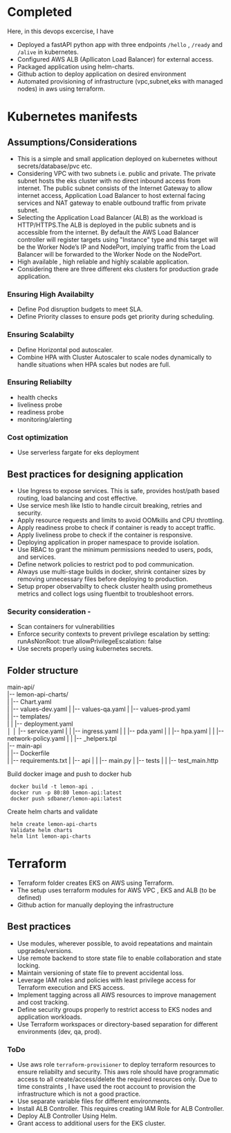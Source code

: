 # Completed
Here, in this devops excercise, I have
- Deployed a fastAPI python app with three endpoints `/hello` , `/ready` and `/alive` in kubernetes.
- Configured AWS ALB (Apllicaton Load Balancer) for external access.
- Packaged application using helm-charts.
- Github action to deploy application on desired environment
- Automated provisioning of infrastructure (vpc,subnet,eks with managed nodes) in aws using terraform.



# Kubernetes manifests

## Assumptions/Considerations 
- This is a simple and small application deployed on kubernetes without secrets/database/pvc etc.
- Considering VPC with two subnets i.e. public and private. The private subnet hosts the eks cluster with no direct inbound access from internet. The public subnet consists of the Internet Gateway to allow internet access, Application Load Balancer to host external facing services and NAT gateway to enable outbound traffic from private subnet.
- Selecting the Application Load Balancer (ALB) as the workload is HTTP/HTTPS.The ALB is deployed in the public subnets and is accessible from the internet. By default the AWS Load Balancer controller will register targets using "Instance" type and this target will be the Worker Node’s IP and NodePort, implying traffic from the Load Balancer will be forwarded to the Worker Node on the NodePort.
- High available , high reliable and highly scalable application.
- Considering there are three different eks clusters for production grade application.



### Ensuring High Availabilty
- Define Pod disruption budgets to meet SLA.
- Define Priority classes to ensure pods get priority during scheduling.


### Ensuring Scalabilty
- Define Horizontal pod autoscaler.
- Combine HPA with Cluster Autoscaler to scale nodes dynamically to handle situations when HPA scales but nodes are full. 


### Ensuring Reliabilty
- health checks
- liveliness probe
- readiness probe
- monitoring/alerting

### Cost optimization
- Use serverless fargate for eks deployment

## Best practices for designing application
- Use Ingress to expose services. This is safe, provides host/path based routing, load balancing and cost effective.
- Use service mesh like Istio to handle circuit breaking, retries and security.
- Apply resource requests and limits to avoid OOMkills and CPU throttling.
- Apply readiness probe to check if container is ready to accept traffic.
- Apply liveliness probe to check if the container is responsive.
- Deploying application in proper namespace to provide isolation.
- Use RBAC to grant the minimum permissions needed to users, pods, and services.
- Define network policies to restrict pod to pod communication.
- Always use multi-stage builds in docker, shrink container sizes by removing unnecessary files before deploying to production.
- Setup proper observabilty to check cluster health using prometheus metrics and collect logs using fluentbit to troubleshoot errors.


### Security consideration -
- Scan containers for vulnerabilities
- Enforce security contexts to prevent privilege escalation by setting:
     runAsNonRoot: true
    allowPrivilegeEscalation: false
- Use secrets properly using kubernetes secrets.



## Folder structure
main-api/  
|-- lemon-api-charts/  
| |-- Chart.yaml  
| |-- values-dev.yaml
| |-- values-qa.yaml
| |-- values-prod.yaml  
| |-- templates/  
| | |-- deployment.yaml  
│ │ |-- service.yaml
| | |-- ingress.yaml
| | |-- pda.yaml
| | |-- hpa.yaml
| | |-- network-policy.yaml
| | |-- _helpers.tpl  
|-- main-api    
| |-- Dockerfile  
| |-- requirements.txt
| |-- api
| | |-- main.py
| |-- tests
| | |-- test_main.http 



Build docker image and push to docker hub
```
 docker build -t lemon-api .
 docker run -p 80:80 lemon-api:latest
 docker push sdbaner/lemon-api:latest 
```

Create helm charts and validate
```
 helm create lemon-api-charts
 Validate helm charts
 helm lint lemon-api-charts
```


# Terraform
- Terraform folder creates EKS on AWS using Terraform.
- The setup uses terraform modules for AWS VPC , EKS and ALB (to be defined)
- Github action for manually deploying the infrastructure


## Best practices
- Use modules, wherever possible, to avoid repeatations and maintain upgrades/versions.
- Use remote backend to store state file to enable collaboration and state locking.
- Maintain versioning of state file to prevent accidental loss.
- Leverage IAM roles and policies with least privilege access for Terraform execution and EKS access.
- Implement tagging across all AWS resources to improve management and cost tracking.
- Define security groups properly to restrict access to EKS nodes and application workloads.
- Use Terraform workspaces or directory-based separation for different environments (dev, qa, prod).

### ToDo 
- Use aws role `terraform-provisioner` to deploy terraform resources to ensure reliabilty and security. This aws role should have programmatic access to all create/access/delete the required resources only. Due to time constraints , I have used the root account to provision the infrastructure which is not a good practice.
- Use separate variable files for different environments.
- Install ALB Controller. This requires creating IAM Role for ALB Controller.
- Deploy ALB Controller Using Helm.
- Grant access to additional users for the EKS cluster.
